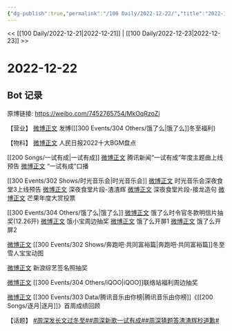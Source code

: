 ```yaml
---
{"dg-publish":true,"permalink":"/100 Daily/2022-12-22/","title":"2022-12-22","created":"2022-12-23T12:12:05.000+08:00","updated":"2023-04-11T14:46:32.000+08:00"}
---
```



<< [[100 Daily/2022-12-21\|2022-12-21]] | [[100 Daily/2022-12-23\|2022-12-23]] >>

# 2022-12-22

## Bot 记录

原博链接: https://weibo.com/7452765754/MkOqRzoZi

【营业】
[微博正文](https://m.weibo.cn/1736988591/4849433542658200) 发博([[300 Events/304 Others/饿了么\|饿了么]]冬至福利)

【物料】
[微博正文](https://m.weibo.cn/2803301701/4849386376663463) 人民日报2022十大BGM盘点

[[200 Songs/一试有成\|一试有成]]
[微博正文](https://m.weibo.cn/2806170583/4849426398715447) 腾讯新闻“一试有成”年度主题曲上线预告
[微博正文](https://m.weibo.cn/2806170583/4849423836254212) “一试有成”口播

[[300 Events/302 Shows/时光音乐会\|时光音乐会]]
[微博正文](https://m.weibo.cn/7703778879/4849448641628633) 时光音乐会深夜食堂3上线预告
[微博正文](https://m.weibo.cn/7703778879/4849486260603458) 深夜食堂片段-渣渣辉
[微博正文](https://m.weibo.cn/7703778879/4849487253611446) 深夜食堂片段-接龙造句
[微博正文](https://m.weibo.cn/7703778879/4849578350222345) 芒果年度大赏投票

[[300 Events/304 Others/饿了么\|饿了么]]
[微博正文](https://m.weibo.cn/7756461320/4849437053291811) 饿了么时令官冬款明信片抽奖(12.26开)
[微博正文](https://m.weibo.cn/2606197387/4849474524677185) 饿小宝周边抽奖
[微博正文](https://m.weibo.cn/2410676227/4849332207485346) 饿了么开屏1
[微博正文](https://m.weibo.cn/6153221451/4849451912404917) 饿了么开屏2

[微博正文](https://m.weibo.cn/1878335471/4849431394125750) [[300 Events/302 Shows/奔跑吧·共同富裕篇\|奔跑吧·共同富裕篇]]冬至雪人宝宝动图

[微博正文](https://m.weibo.cn/1878335471/4849520809088818) 新浪综艺签名照抽奖

[微博正文](https://m.weibo.cn/6378846558/4849567273061313) [[300 Events/304 Others/iQOO\|iQOO]]联络站福利周边抽奖

[微博正文](https://m.weibo.cn/6733257358/4849512058981634) [[300 Events/303 Data/腾讯音乐由你榜\|腾讯音乐由你榜]]《[[200 Songs/逐月\|逐月]]》首周成绩回顾

【话题】
[#周深发长文过冬至#](https://s.weibo.com/weibo?q=%23%E5%91%A8%E6%B7%B1%E5%8F%91%E9%95%BF%E6%96%87%E8%BF%87%E5%86%AC%E8%87%B3%23)[#周深新歌一试有成#](https://s.weibo.com/weibo?q=%23%E5%91%A8%E6%B7%B1%E6%96%B0%E6%AD%8C%E4%B8%80%E8%AF%95%E6%9C%89%E6%88%90%23)[#周深猜题答渣渣辉秒道歉#](https://s.weibo.com/weibo?q=%23%E5%91%A8%E6%B7%B1%E7%8C%9C%E9%A2%98%E7%AD%94%E6%B8%A3%E6%B8%A3%E8%BE%89%E7%A7%92%E9%81%93%E6%AD%89%23)
